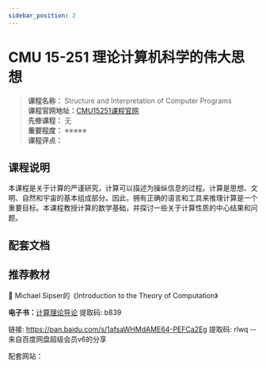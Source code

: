 ```yaml
---
sidebar_position: 2
---
```


# CMU 15-251 理论计算机科学的伟大思想




>**课程名称：** Structure and Interpretation of Computer Programs  
**课程官网地址：**[CMU15251课程官网](http://www.cs.cmu.edu/~15251/)  
**先修课程：** 无  
**重要程度：** ※※※※※  
**课程评点：** 

## 课程说明
本课程是关于计算的严谨研究，计算可以描述为操纵信息的过程。计算是思想、文明、自然和宇宙的基本组成部分。因此，拥有正确的语言和工具来推理计算是一个重要目标。本课程教授计算的数学基础，并探讨一些关于计算性质的中心结果和问题。

## 配套文档



## 推荐教材

🌽  Michael Sipser的《Introduction to the Theory of Computation》

**电子书：**[计算理论导论](https://pan.baidu.com/s/1OyHwEPEkvKLytx2i4Us7FQ)  提取码: b839 

链接: https://pan.baidu.com/s/1afsaWHMdAME64-PEFCa2Eg 提取码: rlwq 
--来自百度网盘超级会员v6的分享


配套网站：[](https://nature-of-computation.org/)